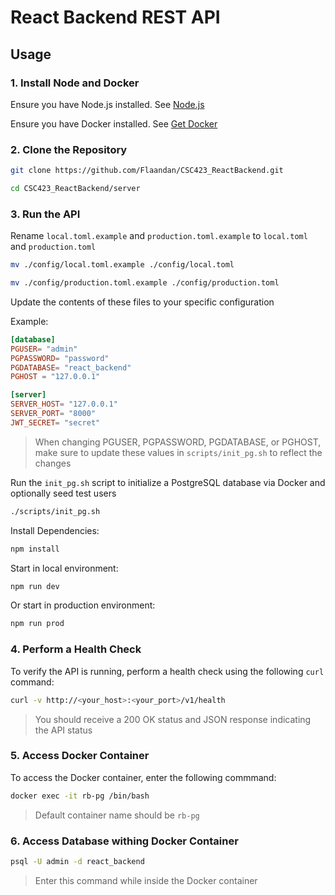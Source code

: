# React Backend REST API

## Usage

### 1. **Install Node and Docker**

Ensure you have Node.js installed. See [Node.js](https://nodejs.org/en/download/package-manager)

Ensure you have Docker installed. See [Get Docker](https://docs.docker.com/get-started/get-docker/)

### 2. **Clone the Repository**

```bash
git clone https://github.com/Flaandan/CSC423_ReactBackend.git
```
```bash
cd CSC423_ReactBackend/server
```

### 3. **Run the API**

Rename `local.toml.example` and `production.toml.example` to `local.toml` and `production.toml`

```bash
mv ./config/local.toml.example ./config/local.toml
```

```bash
mv ./config/production.toml.example ./config/production.toml
```

Update the contents of these files to your specific configuration

Example:

```toml
[database]
PGUSER= "admin"
PGPASSWORD= "password"
PGDATABASE= "react_backend"
PGHOST = "127.0.0.1"

[server]
SERVER_HOST= "127.0.0.1"
SERVER_PORT= "8000"
JWT_SECRET= "secret"
```
> When changing PGUSER, PGPASSWORD, PGDATABASE, or PGHOST, make sure to update these values in `scripts/init_pg.sh` to reflect the changes

Run the `init_pg.sh` script to initialize a PostgreSQL database via Docker and optionally seed test users

```bash
./scripts/init_pg.sh
```

Install Dependencies:

```bash
npm install
```

Start in local environment:

```bash
npm run dev
```

Or start in production environment:

```bash
npm run prod
```

### 4. **Perform a Health Check**

To verify the API is running, perform a health check using the following `curl` command:

```bash
curl -v http://<your_host>:<your_port>/v1/health
```
> You should receive a 200 OK status and JSON response indicating the API status

### 5. **Access Docker Container**

To access the Docker container, enter the following commmand:

```bash
docker exec -it rb-pg /bin/bash
```

> Default container name should be `rb-pg`

### 6. **Access Database withing Docker Container**

```bash
psql -U admin -d react_backend
```

> Enter this command while inside the Docker container
